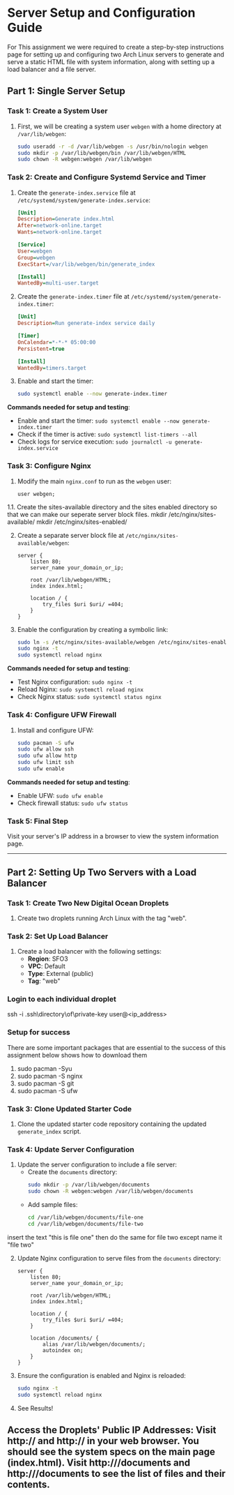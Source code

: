 # Server Setup and Configuration Guide

For This assignment we were required to create a step-by-step instructions page for setting up and configuring two Arch Linux servers to generate and serve a static HTML file with system information, along with setting up a load balancer and a file server. 

## Part 1: Single Server Setup

### Task 1: Create a System User
1. First, we will be creating a system user `webgen` with a home directory at `/var/lib/webgen`:
    ```bash
    sudo useradd -r -d /var/lib/webgen -s /usr/bin/nologin webgen
    sudo mkdir -p /var/lib/webgen/bin /var/lib/webgen/HTML
    sudo chown -R webgen:webgen /var/lib/webgen
    ```

### Task 2: Create and Configure Systemd Service and Timer
1. Create the `generate-index.service` file at `/etc/systemd/system/generate-index.service`:
    ```ini
    [Unit]
    Description=Generate index.html
    After=network-online.target
    Wants=network-online.target

    [Service]
    User=webgen
    Group=webgen
    ExecStart=/var/lib/webgen/bin/generate_index

    [Install]
    WantedBy=multi-user.target
    ```

2. Create the `generate-index.timer` file at `/etc/systemd/system/generate-index.timer`:
    ```ini
    [Unit]
    Description=Run generate-index service daily

    [Timer]
    OnCalendar=*-*-* 05:00:00
    Persistent=true

    [Install]
    WantedBy=timers.target
    ```

3. Enable and start the timer:
    ```bash
    sudo systemctl enable --now generate-index.timer
    ```

**Commands needed for setup and testing**:
- Enable and start the timer: `sudo systemctl enable --now generate-index.timer`
- Check if the timer is active: `sudo systemctl list-timers --all`
- Check logs for service execution: `sudo journalctl -u generate-index.service`

### Task 3: Configure Nginx
1. Modify the main `nginx.conf` to run as the `webgen` user:
    ```nginx
    user webgen;
    ```

1.1. Create the sites-available directory and the sites enabled directory so that we can make our seperate server block files. 
    mkdir /etc/nginx/sites-available/
    mkdir /etc/nginx/sites-enabled/

2. Create a separate server block file at `/etc/nginx/sites-available/webgen`:
    ```nginx
    server {
        listen 80;
        server_name your_domain_or_ip;

        root /var/lib/webgen/HTML;
        index index.html;

        location / {
            try_files $uri $uri/ =404;
        }
    }
    ```

3. Enable the configuration by creating a symbolic link:
    ```bash
    sudo ln -s /etc/nginx/sites-available/webgen /etc/nginx/sites-enabled/
    sudo nginx -t
    sudo systemctl reload nginx
    ```

**Commands needed for setup and testing**:
- Test Nginx configuration: `sudo nginx -t`
- Reload Nginx: `sudo systemctl reload nginx`
- Check Nginx status: `sudo systemctl status nginx`


### Task 4: Configure UFW Firewall
1. Install and configure UFW:
    ```bash
    sudo pacman -S ufw
    sudo ufw allow ssh
    sudo ufw allow http
    sudo ufw limit ssh
    sudo ufw enable
    ```

**Commands needed for setup and testing**:
- Enable UFW: `sudo ufw enable`
- Check firewall status: `sudo ufw status`

### Task 5: Final Step
Visit your server's IP address in a browser to view the system information page.

---

## Part 2: Setting Up Two Servers with a Load Balancer

### Task 1: Create Two New Digital Ocean Droplets
1. Create two droplets running Arch Linux with the tag "web".

### Task 2: Set Up Load Balancer
1. Create a load balancer with the following settings:
    - **Region**: SFO3
    - **VPC**: Default
    - **Type**: External (public)
    - **Tag**: "web"

### Login to each individual droplet

ssh -i .ssh\directory\of\private-key user@<ip_address>

### Setup for success
There are some important packages that are essential to the success of this assignment below shows how to download them 

1) sudo pacman -Syu
2) sudo pacman -S nginx
3) sudo pacman -S git
4) sudo pacman -S ufw

### Task 3: Clone Updated Starter Code
1. Clone the updated starter code repository containing the updated `generate_index` script.

### Task 4: Update Server Configuration
1. Update the server configuration to include a file server:
    - Create the `documents` directory:
        ```bash
        sudo mkdir -p /var/lib/webgen/documents
        sudo chown -R webgen:webgen /var/lib/webgen/documents
        ```
    - Add sample files:
        ```bash
        cd /var/lib/webgen/documents/file-one
        cd /var/lib/webgen/documents/file-two
        ```
insert the text "this is file one"
then do the same for file two except name it "file two"

2. Update Nginx configuration to serve files from the `documents` directory:
    ```nginx
    server {
        listen 80;
        server_name your_domain_or_ip;

        root /var/lib/webgen/HTML;
        index index.html;

        location / {
            try_files $uri $uri/ =404;
        }

        location /documents/ {
            alias /var/lib/webgen/documents/;
            autoindex on;
        }
    }
    ```

3. Ensure the configuration is enabled and Nginx is reloaded:
    ```bash
    sudo nginx -t
    sudo systemctl reload nginx
    ```
4. See Results!

Access the Droplets' Public IP Addresses:
Visit http://<droplet1-public-ip> and http://<droplet2-public-ip> in your web browser.
You should see the system specs on the main page (index.html).
Visit http://<droplet1-public-ip>/documents and http://<droplet2-public-ip>/documents to see the list of files and their contents.
---



